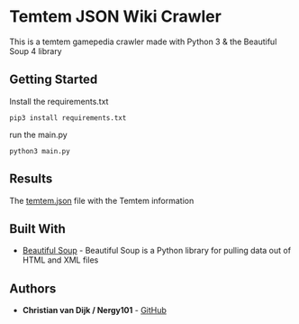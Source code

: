 # Temtem JSON Wiki Crawler

This is a temtem gamepedia crawler made with Python 3 & the Beautiful Soup 4 library


## Getting Started
Install the requirements.txt
```
pip3 install requirements.txt
```
run the main.py
```
python3 main.py
```

## Results
The [temtem.json](https://github.com/Nergy101/temtem-json-wiki-crawler/blob/master/temtem.json) file with the Temtem information

## Built With

* [Beautiful Soup](https://www.crummy.com/software/BeautifulSoup/bs4/doc/) - Beautiful Soup is a Python library for pulling data out of HTML and XML files


## Authors

* **Christian van Dijk / Nergy101** - [GitHub](https://github.com/Nergy101/)
